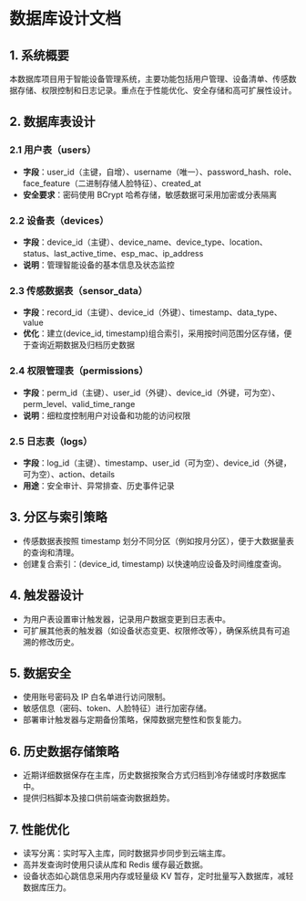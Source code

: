 # 数据库设计文档

## 1. 系统概要

本数据库项目用于智能设备管理系统，主要功能包括用户管理、设备清单、传感数据存储、权限控制和日志记录。重点在于性能优化、安全存储和高可扩展性设计。

## 2. 数据库表设计

### 2.1 用户表（users）

- **字段**：user_id（主键，自增）、username（唯一）、password_hash、role、face_feature（二进制存储人脸特征）、created_at
- **安全要求**：密码使用 BCrypt 哈希存储，敏感数据可采用加密或分表隔离

### 2.2 设备表（devices）

- **字段**：device_id（主键）、device_name、device_type、location、status、last_active_time、esp_mac、ip_address
- **说明**：管理智能设备的基本信息及状态监控

### 2.3 传感数据表（sensor_data）

- **字段**：record_id（主键）、device_id（外键）、timestamp、data_type、value
- **优化**：建立(device_id, timestamp)组合索引，采用按时间范围分区存储，便于查询近期数据及归档历史数据

### 2.4 权限管理表（permissions）

- **字段**：perm_id（主键）、user_id（外键）、device_id（外键，可为空）、perm_level、valid_time_range
- **说明**：细粒度控制用户对设备和功能的访问权限

### 2.5 日志表（logs）

- **字段**：log_id（主键）、timestamp、user_id（可为空）、device_id（外键，可为空）、action、details
- **用途**：安全审计、异常排查、历史事件记录

## 3. 分区与索引策略

- 传感数据表按照 timestamp 划分不同分区（例如按月分区），便于大数据量表的查询和清理。
- 创建复合索引：(device_id, timestamp) 以快速响应设备及时间维度查询。

## 4. 触发器设计

- 为用户表设置审计触发器，记录用户数据变更到日志表中。
- 可扩展其他表的触发器（如设备状态变更、权限修改等），确保系统具有可追溯的修改历史。

## 5. 数据安全

- 使用账号密码及 IP 白名单进行访问限制。
- 敏感信息（密码、token、人脸特征）进行加密存储。
- 部署审计触发器与定期备份策略，保障数据完整性和恢复能力。

## 6. 历史数据存储策略

- 近期详细数据保存在主库，历史数据按聚合方式归档到冷存储或时序数据库中。
- 提供归档脚本及接口供前端查询数据趋势。

## 7. 性能优化

- 读写分离：实时写入主库，同时数据异步同步到云端主库。
- 高并发查询时使用只读从库和 Redis 缓存最近数据。
- 设备状态如心跳信息采用内存或轻量级 KV 暂存，定时批量写入数据库，减轻数据库压力。
